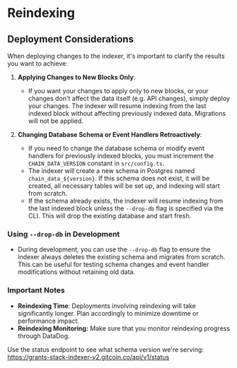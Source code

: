 # Reindexing

## Deployment Considerations

When deploying changes to the indexer, it's important to clarify the results you want to achieve:

1. **Applying Changes to New Blocks Only**:
    - If you want your changes to apply only to new blocks, or your changes don't affect the data itself (e.g. API changes), simply deploy your changes. The indexer will resume indexing from the last indexed block without affecting previously indexed data. Migrations will not be applied.

2. **Changing Database Schema or Event Handlers Retroactively**:
    - If you need to change the database schema or modify event handlers for previously indexed blocks, you must increment the `CHAIN_DATA_VERSION` constant in `src/config.ts`.
    - The indexer will create a new schema in Postgres named `chain_data_${version}`. If this schema does not exist, it will be created, all necessary tables will be set up, and indexing will start from scratch.
    - If the schema already exists, the indexer will resume indexing from the last indexed block unless the `--drop-db` flag is specified via the CLI. This will drop the existing database and start fresh.

### Using `--drop-db` in Development

- During development, you can use the `--drop-db` flag to ensure the indexer always deletes the existing schema and migrates from scratch. This can be useful for testing schema changes and event handler modifications without retaining old data.

### Important Notes

- **Reindexing Time**: Deployments involving reindexing will take significantly longer. Plan accordingly to minimize downtime or performance impact.
- **Reindexing Monitoring:** Make sure that you monitor reindexing progress through DataDog.


Use the status endpoint to see what schema version we're serving: https://grants-stack-indexer-v2.gitcoin.co/api/v1/status
